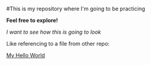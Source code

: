 #This is my repository where I'm going to be practicing

**Feel free to explore!**

_I want to see how this is going to look_

Like referencing to a file from other repo:

[My Hello 
World](https://github.com/0achance0/hello-world/blob/main/README.md)
